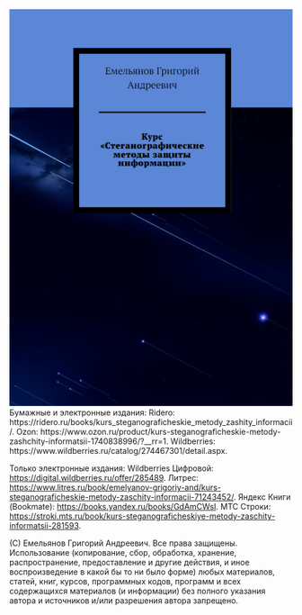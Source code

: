 <img src="https://github.com/emelyagr/Steganographic-methods-of-information-security/blob/main/Обложка%20книжного%20издания.%20Курс%20«Стеганографические%20методы%20защиты%20информации».png?raw=true">
Бумажные и электронные издания:
Ridero: https://ridero.ru/books/kurs_steganograficheskie_metody_zashity_informacii/.
Ozon: https://www.ozon.ru/product/kurs-steganograficheskie-metody-zashchity-informatsii-1740838996/?__rr=1.
Wildberries: https://www.wildberries.ru/catalog/274467301/detail.aspx.

Только электронные издания:
Wildberries Цифровой: https://digital.wildberries.ru/offer/285489.
Литрес: https://www.litres.ru/book/emelyanov-grigoriy-and/kurs-steganograficheskie-metody-zaschity-informacii-71243452/.
Яндекс Книги (Bookmate): https://books.yandex.ru/books/GdAmCWsI.
МТС Строки: https://stroki.mts.ru/book/kurs-steganograficheskiye-metody-zaschity-informatsii-281593.

(С) Емельянов Григорий Андреевич. Все права защищены. Использование (копирование, сбор, обработка, хранение, распространение, предоставление и другие действия, и иное воспроизведение в какой бы то ни было форме) любых материалов, статей, книг, курсов, программных кодов, программ и всех содержащихся материалов (и информации) без полного указания автора и источников и/или разрешения автора запрещено.
